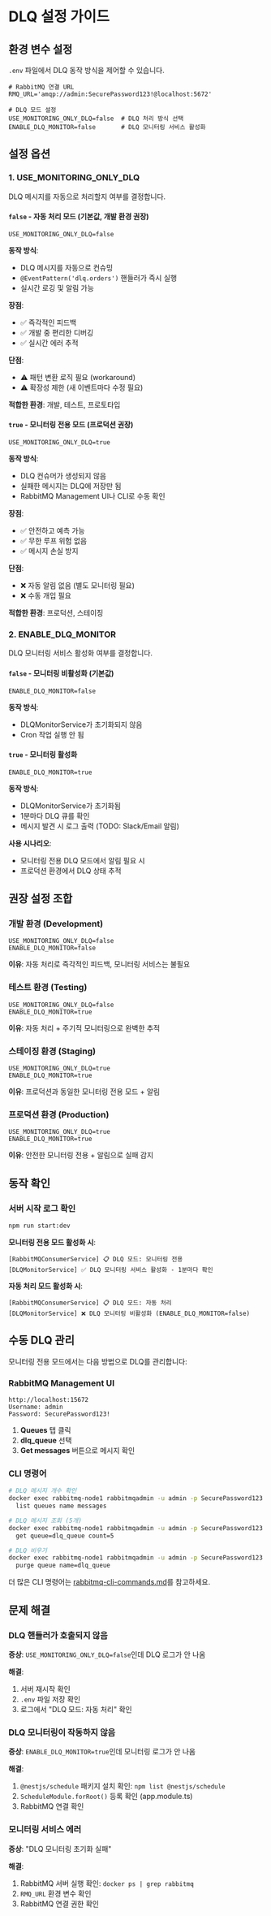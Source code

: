# DLQ 설정 가이드

## 환경 변수 설정

`.env` 파일에서 DLQ 동작 방식을 제어할 수 있습니다.

```env
# RabbitMQ 연결 URL
RMQ_URL='amqp://admin:SecurePassword123!@localhost:5672'

# DLQ 모드 설정
USE_MONITORING_ONLY_DLQ=false  # DLQ 처리 방식 선택
ENABLE_DLQ_MONITOR=false       # DLQ 모니터링 서비스 활성화
```

## 설정 옵션

### 1. USE_MONITORING_ONLY_DLQ

DLQ 메시지를 자동으로 처리할지 여부를 결정합니다.

#### `false` - 자동 처리 모드 (기본값, 개발 환경 권장)

```env
USE_MONITORING_ONLY_DLQ=false
```

**동작 방식**:
- DLQ 메시지를 자동으로 컨슈밍
- `@EventPattern('dlq.orders')` 핸들러가 즉시 실행
- 실시간 로깅 및 알림 가능

**장점**:
- ✅ 즉각적인 피드백
- ✅ 개발 중 편리한 디버깅
- ✅ 실시간 에러 추적

**단점**:
- ⚠️ 패턴 변환 로직 필요 (workaround)
- ⚠️ 확장성 제한 (새 이벤트마다 수정 필요)

**적합한 환경**: 개발, 테스트, 프로토타입

#### `true` - 모니터링 전용 모드 (프로덕션 권장)

```env
USE_MONITORING_ONLY_DLQ=true
```

**동작 방식**:
- DLQ 컨슈머가 생성되지 않음
- 실패한 메시지는 DLQ에 저장만 됨
- RabbitMQ Management UI나 CLI로 수동 확인

**장점**:
- ✅ 안전하고 예측 가능
- ✅ 무한 루프 위험 없음
- ✅ 메시지 손실 방지

**단점**:
- ❌ 자동 알림 없음 (별도 모니터링 필요)
- ❌ 수동 개입 필요

**적합한 환경**: 프로덕션, 스테이징

### 2. ENABLE_DLQ_MONITOR

DLQ 모니터링 서비스 활성화 여부를 결정합니다.

#### `false` - 모니터링 비활성화 (기본값)

```env
ENABLE_DLQ_MONITOR=false
```

**동작 방식**:
- DLQMonitorService가 초기화되지 않음
- Cron 작업 실행 안 됨

#### `true` - 모니터링 활성화

```env
ENABLE_DLQ_MONITOR=true
```

**동작 방식**:
- DLQMonitorService가 초기화됨
- 1분마다 DLQ 큐를 확인
- 메시지 발견 시 로그 출력 (TODO: Slack/Email 알림)

**사용 시나리오**:
- 모니터링 전용 DLQ 모드에서 알림 필요 시
- 프로덕션 환경에서 DLQ 상태 추적

## 권장 설정 조합

### 개발 환경 (Development)

```env
USE_MONITORING_ONLY_DLQ=false
ENABLE_DLQ_MONITOR=false
```

**이유**: 자동 처리로 즉각적인 피드백, 모니터링 서비스는 불필요

### 테스트 환경 (Testing)

```env
USE_MONITORING_ONLY_DLQ=false
ENABLE_DLQ_MONITOR=true
```

**이유**: 자동 처리 + 주기적 모니터링으로 완벽한 추적

### 스테이징 환경 (Staging)

```env
USE_MONITORING_ONLY_DLQ=true
ENABLE_DLQ_MONITOR=true
```

**이유**: 프로덕션과 동일한 모니터링 전용 모드 + 알림

### 프로덕션 환경 (Production)

```env
USE_MONITORING_ONLY_DLQ=true
ENABLE_DLQ_MONITOR=true
```

**이유**: 안전한 모니터링 전용 + 알림으로 실패 감지

## 동작 확인

### 서버 시작 로그 확인

```bash
npm run start:dev
```

**모니터링 전용 모드 활성화 시**:
```
[RabbitMQConsumerService] 📋 DLQ 모드: 모니터링 전용
[DLQMonitorService] ✅ DLQ 모니터링 서비스 활성화 - 1분마다 확인
```

**자동 처리 모드 활성화 시**:
```
[RabbitMQConsumerService] 📋 DLQ 모드: 자동 처리
[DLQMonitorService] ❌ DLQ 모니터링 비활성화 (ENABLE_DLQ_MONITOR=false)
```

## 수동 DLQ 관리

모니터링 전용 모드에서는 다음 방법으로 DLQ를 관리합니다:

### RabbitMQ Management UI

```
http://localhost:15672
Username: admin
Password: SecurePassword123!
```

1. **Queues** 탭 클릭
2. **dlq_queue** 선택
3. **Get messages** 버튼으로 메시지 확인

### CLI 명령어

```bash
# DLQ 메시지 개수 확인
docker exec rabbitmq-node1 rabbitmqadmin -u admin -p SecurePassword123! \
  list queues name messages

# DLQ 메시지 조회 (5개)
docker exec rabbitmq-node1 rabbitmqadmin -u admin -p SecurePassword123! \
  get queue=dlq_queue count=5

# DLQ 비우기
docker exec rabbitmq-node1 rabbitmqadmin -u admin -p SecurePassword123! \
  purge queue name=dlq_queue
```

더 많은 CLI 명령어는 [rabbitmq-cli-commands.md](./rabbitmq-cli-commands.md)를 참고하세요.

## 문제 해결

### DLQ 핸들러가 호출되지 않음

**증상**: `USE_MONITORING_ONLY_DLQ=false`인데 DLQ 로그가 안 나옴

**해결**:
1. 서버 재시작 확인
2. `.env` 파일 저장 확인
3. 로그에서 "DLQ 모드: 자동 처리" 확인

### DLQ 모니터링이 작동하지 않음

**증상**: `ENABLE_DLQ_MONITOR=true`인데 모니터링 로그가 안 나옴

**해결**:
1. `@nestjs/schedule` 패키지 설치 확인: `npm list @nestjs/schedule`
2. `ScheduleModule.forRoot()` 등록 확인 (app.module.ts)
3. RabbitMQ 연결 확인

### 모니터링 서비스 에러

**증상**: "DLQ 모니터링 초기화 실패"

**해결**:
1. RabbitMQ 서버 실행 확인: `docker ps | grep rabbitmq`
2. `RMQ_URL` 환경 변수 확인
3. RabbitMQ 연결 권한 확인
